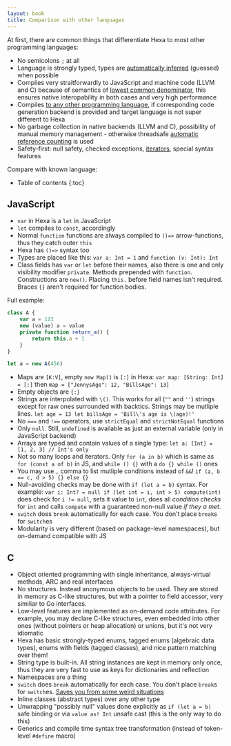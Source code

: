 ```yaml
---
layout: book
title: Comparison with other languages
---
```


At first, there are common things that differentiate Hexa to most other programming languages:

- No semicolons `;` at all
- Language is strongly typed, types are [automatically inferred](https://en.wikipedia.org/wiki/Type_inference) (guessed) when possible
- Compiles very straitforwardly to JavaScript and machine code (LLVM and C) because of semantics of [lowest common denominator](https://en.wikipedia.org/wiki/Lowest_common_denominator_(computers)),
this ensures native interopability in both cases and very high performance
- Compiles [to any other programming language](https://en.wikipedia.org/wiki/Source-to-source_compiler), if corresponding code generation backend is provided and target language is not super
different to Hexa
- No garbage collection in native backends (LLVM and C), possibility of manual memory management - otherwise 
threadsafe [automatic reference counting](https://en.wikipedia.org/wiki/Automatic_Reference_Counting) is used
- Safety-first: null safety, checked exceptions, [iterators](https://en.wikipedia.org/wiki/Iterator), special syntax features


Compare with known language:


* Table of contents
{:toc}

## JavaScript

- `var` in Hexa is a `let` in JavaScript
- `let` compiles to `const`, accordingly
- Normal `function` functions are always compiled to `()=>` arrow-functions, thus they catch outer `this`
- Hexa has `()=>` syntax too
- Types are placed like this: `var a: Int = 1` and `function (v: Int): Int`
- Class fields has `var` or `let` before their names, also there is one and only visibility modifier `private`.
Methods prepended with `function`. Constructions are `new()`. Placing `this.` before field names isn't required. 
Braces `{}` aren't required for function bodies.

Full example:

```js
class A {
    var a = 123
    new (value) a = value
    private function return_a() {
        return this.a + 1
    }
}

let a = new A(456)
```

- Maps are `[K:V]`, empty `new Map()` is `[:]` in Hexa: `var map: [String: Int] = [:]` then `map = ["JennysAge": 12, "BillsAge": 13]`
- Empty objects are `{:}`
- Strings are interpolated with `\()`. This works for all (`""` and `''`) strings except for raw ones surrounded with backtics.
Strings may be mutliple lines. `let age = 13 let billsAge = 'Bill\'s age is \(age)!'`
- No `===` and `!==` operators, use `strictEqual` and `strictNotEqual` functions
- Only `null`. Still, `undefined` is available as just an external variable (only in JavaScript backend)
- Arrays are typed and contain values of a single type: `let a: [Int] = [1, 2, 3] // Int's only`
- Not so many loops and iterators. Only `for (a in b)` which is same as `for (const a of b)` in JS,
and `while () {}` with a `do {} while ()` ones
- You may use `,` comma to list mutliple conditions instead of `&&`! `if (a, b == c, d > 5) {} else {}`
- Null-avoiding checks may be done with `if (let a = b)` syntax.
For example: `var i: Int? = null if (let int = i, int > 5) compute(int)` does check for `i != null`, sets it value to `int`, does 
all *condition checks* for `int` and calls `compute` with a guaranteed non-null value *if they a met*.
- `switch` does `break` automatically for each case. You don't place `break`s for `switch`es
- Modularity is very different (based on package-level namespaces), but on-demand compatible with JS

## C

- Object oriented programming with single inheritance, always-virtual methods, ARC and real interfaces
- No structures. Instead anonymous objects to be used. They are stored in memory as C-like structures, but with a pointer
to field accessor, very similiar to Go interfaces.
- Low-level features are implemented as on-demand code attributes. For example, you may declare C-like structures, even embedded into
other ones (without pointers or heap allocation) or unions, but it's not very idiomatic 
- Hexa has basic strongly-typed enums, tagged enums (algebraic data types), enums with fields (tagged classes), and nice pattern matching over them!
- String type is built-in. All string instances are kept in memory only once, thus they are very fast to use as keys for dictionaries
and reflection
- Namespaces are a thing
- `switch` does `break` automatically for each case. You don't place `break`s for `switch`es. [Saves you from some weird situations](https://www.phoronix.com/scan.php?page=news_item&px=Kernel-Wimplicit-fallthrough)
- Inline classes (abstract types) over any other type
- Unwrapping "possibly null" values done explicitly as `if (let a = b)` safe binding or via `value as! Int` unsafe cast (this is the only way to do this)
- Generics and compile time syntax tree transformation (instead of token-level `#define` macro)
